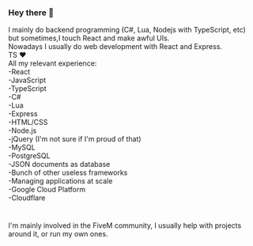 ### Hey there 👋
I mainly do backend programming (C#, Lua, Nodejs with TypeScript, etc) but sometimes,I touch React and make awful UIs. <br>
Nowadays I usually do web development with React and Express. <br>
TS ❤ <br>
All my relevant experience: <br>
-React <br>
-JavaScript <br>
-TypeScript <br>
-C# <br>
-Lua <br>
-Express <br>
-HTML/CSS <br>
-Node.js <br>
-jQuery (I'm not sure if I'm proud of that) <br>
-MySQL <br>
-PostgreSQL <br>
-JSON documents as database <br>
-Bunch of other useless frameworks <br>
-Managing applications at scale <br>
-Google Cloud Platform<br>
-Cloudflare<br>
#
I'm mainly involved in the FiveM community, I usually help with projects around it, or run my own ones.

